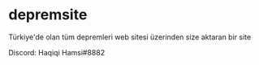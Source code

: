 # depremsite
Türkiye'de olan tüm depremleri web sitesi üzerinden size aktaran bir site


Discord: Haqiqi Hamsi#8882
